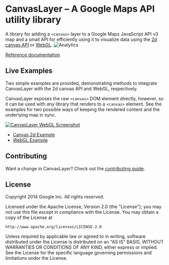 CanvasLayer – A Google Maps API utility library
===========
A library for adding a `<canvas>` layer to a Google Maps JavaScript API v3 map and a small API for efficiently using it to visualize data using the [2d canvas API](https://developer.mozilla.org/en-US/docs/Web/HTML/Canvas) or [WebGL](http://get.webgl.org/).
![Analytics](https://ga-beacon.appspot.com/UA-12846745-20/canvaslayer/readme?pixel)

[Reference documentation](https://brendankenny.github.io/CanvasLayer/docs/reference.html)

## Live Examples

Two simple examples are provided, demonstrating methods to integrate CanvasLayer with the 2d canvas API and WebGL, respectively.

CanvasLayer exposes the raw `<canvas>` DOM element directly, however, so it can be used with *any* library that renders to a `<canvas>` element. See the examples for two possible ways of keeping the rendered content and the underlying map in sync.

[![CanvasLayer WebGL Screenshot](https://brendankenny.github.io/CanvasLayer/screenshot.png)](https://brendankenny.github.io/CanvasLayer/examples/hello_webgl.html)

* [Canvas 2d Example](https://brendankenny.github.io/CanvasLayer/examples/hello2d.html)
* [WebGL Example](https://brendankenny.github.io/CanvasLayer/examples/hello_webgl.html)

## Contributing

Want a change in CanvasLayer? Check out the [contributing guide](CONTRIBUTING.md).

## License

Copyright 2014 Google Inc. All rights reserved.

Licensed under the Apache License, Version 2.0 (the "License");
you may not use this file except in compliance with the License.
You may obtain a copy of the License at

    http://www.apache.org/licenses/LICENSE-2.0

Unless required by applicable law or agreed to in writing, software
distributed under the License is distributed on an "AS IS" BASIS,
WITHOUT WARRANTIES OR CONDITIONS OF ANY KIND, either express or implied.
See the License for the specific language governing permissions and
limitations under the License.
